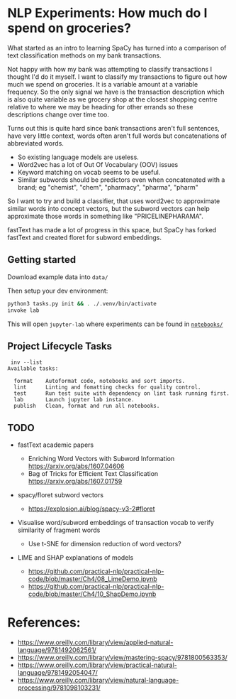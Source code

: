# NLP Experiments: How much do I spend on groceries?

What started as an intro to learning SpaCy has turned into a comparison of text classification methods on my bank transactions.

Not happy with how my bank was attempting to classify transactions I thought I'd do it myself. I want to classify my transactions to figure out how much we spend on groceries. It is a variable amount at a variable frequency. So the only signal we have is the transaction description which is also quite variable as we grocery shop at the closest shopping centre relative to where we may be heading for other errands so these descriptions change over time too.

Turns out this is quite hard since bank transactions aren't full sentences, have very little context, words often aren't full words but concatenations of abbreviated words.

 - So existing language models are useless.
 - Word2vec has a lot of Out Of Vocabulary (OOV) issues
 - Keyword matching on vocab seems to be useful.
 - Similar subwords should be predictors even when concatenated with a brand; eg "chemist", "chem", "pharmacy", "pharma", "pharm"

So I want to try and build a classifier, that uses word2vec to approximate similar words into concept vectors, but the subword vectors can help approximate those words in something like "PRICELINEPHARAMA".

fastText has made a lot of progress in this space, but SpaCy has forked fastText and created floret for subword embeddings.

## Getting started

Download example data into `data/`

Then setup your dev environment:

```bash
python3 tasks.py init && . ./.venv/bin/activate
invoke lab
```

This will open `jupyter-lab` where experiments can be found in [`notebooks/`](/notebooks/)

## Project Lifecycle Tasks

```
 inv --list
Available tasks:

  format    Autoformat code, notebooks and sort imports.
  lint      Linting and fomatting checks for quality control.
  test      Run test suite with dependency on lint task running first.
  lab       Launch jupyter lab instance.
  publish   Clean, format and run all notebooks.
```

## TODO

 - fastText academic papers
    - Enriching Word Vectors with Subword Information https://arxiv.org/abs/1607.04606
    - Bag of Tricks for Efficient Text Classification https://arxiv.org/abs/1607.01759

 - spacy/floret subword vectors
    - https://explosion.ai/blog/spacy-v3-2#floret

 - Visualise word/subword embeddings of transaction vocab to verify similarity of fragment words
    - Use t-SNE for dimension reduction of word vectors?

 - LIME and SHAP explanations of models
    - https://github.com/practical-nlp/practical-nlp-code/blob/master/Ch4/08_LimeDemo.ipynb
    - https://github.com/practical-nlp/practical-nlp-code/blob/master/Ch4/10_ShapDemo.ipynb

# References:

 - https://www.oreilly.com/library/view/applied-natural-language/9781492062561/
 - https://www.oreilly.com/library/view/mastering-spacy/9781800563353/
 - https://www.oreilly.com/library/view/practical-natural-language/9781492054047/
 - https://www.oreilly.com/library/view/natural-language-processing/9781098103231/
